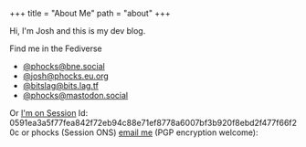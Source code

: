 +++
title = "About Me"
path = "about"
+++

Hi, I'm Josh and this is my dev blog.

Find me in the Fediverse

* [@phocks@bne.social](https://bne.social/@phocks)
* [@josh@phocks.eu.org](https://phocks.eu.org/@josh)
* [@bitslag@bits.lag.tf](https://bits.lag.tf/@bitslag)
* [@phocks@mastodon.social](https://mastodon.social/@phocks)

Or
[I'm on Session](https://getsession.org/) Id: 0591ea3a5f77fea842f72eb94c88e71ef8778a6007bf3b920f8ebd2f477f66f20c or phocks (Session ONS) 
[email me](https://keys.mailvelope.com/pks/lookup?op=get&search=byrd.joshua@proton.me) (PGP encryption welcome):
